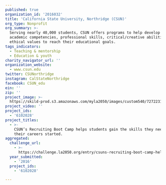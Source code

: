 ```yaml
---
published: true
organization_id: '2016032'
title: 'California State University, Northridge (CSUN)'
org_type: Nonprofit
org_summary: >-
  Serving nearly 40,000 students, CSUN offers programs to help develop the
  academic competencies, professional skills, critical/creative abilities, and
  ethical values to reach their educational goals.
tags_indicators:
  - Teaching & mentorship
  - Education & youth
charity_navigator_url: ''
organization_website:
  - www.csun.edu
twitter: CSUNorthridge
instagram: CalStateNorthridge
facebook: CSUN_edu
ein: ''
zip: ''
project_image: >-
  https://skild-prod.s3.amazonaws.com/myla2050/images/custom540/7272231265741-team91.jpg
project_video: ''
project_ids:
  - '6102028'
project_titles:
  - >-
    CSUN’s Recruiting Boot Camp helps students gain the skills they need to get
    their careers started.
aggregated:
  challenge_url:
    - >-
      https://challenge.la2050.org/entry/csuns-recruiting-boot-camp-helps-students-gain-the-skills-they-need-to-get-their-careers-started
  year_submitted:
    - '2016'
  project_ids:
    - '6102028'

---
```

